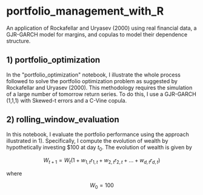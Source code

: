 # portfolio_management_with_R
An application of Rockafellar and Uryasev (2000) using real financial data, a GJR-GARCH model for margins, and copulas to model their dependence structure. 

## 1) portfolio_optimization
In the "portfolio_optimization" notebook, I illustrate the whole process followed to solve the portfolio optimization problem as suggested by Rockafellar and Uryasev (2000). This methodology requires the simulation of a large number of tomorrow return series. To do this, I use a GJR-GARCH (1,1,1) with Skewed-t errors and a C-Vine copula.

## 2) rolling_window_evaluation
In this notebook, I evaluate the portfolio performance using the approach illustrated in 1). Specifically, I compute the evolution of wealth by hypothetically investing \$100 at day $t_0$. The evolution of wealth is given by  
```math
W_{t+1}=W_t(1 + w_{1,t}r_{1,t}+w_{2,t}r_{2,t}+...+w_{d,t}r_{d,t})
```
where 
 
```math
W_0=100
```
 
